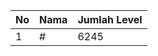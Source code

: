 | No | Nama            | Jumlah Level |
|----|-----------------|--------------|
| 1  | #    |    6245        |
